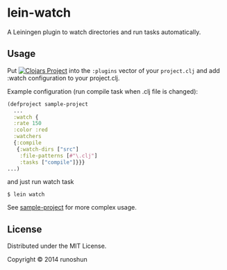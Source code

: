 # lein-watch

A Leiningen plugin to watch directories and run tasks automatically.

## Usage

Put [![Clojars Project](https://img.shields.io/clojars/v/yogthos/lein-watch.svg)](https://clojars.org/yogthos/lein-watch)
into the `:plugins` vector of your `project.clj` and add :watch configuration to your project.clj.

Example configuration (run compile task when .clj file is changed):

```clojure
(defproject sample-project
  ...
  :watch {
  :rate 150
  :color :red
  :watchers
  {:compile
   {:watch-dirs ["src"]
    :file-patterns [#"\.clj"]
    :tasks ["compile"]}}}
...)
```

and just run watch task

    $ lein watch

See [sample-project](https://github.com/yogthos/lein-watch/tree/master/sample-project) for more complex usage.

## License

Distributed under the MIT License.

Copyright © 2014 runoshun
